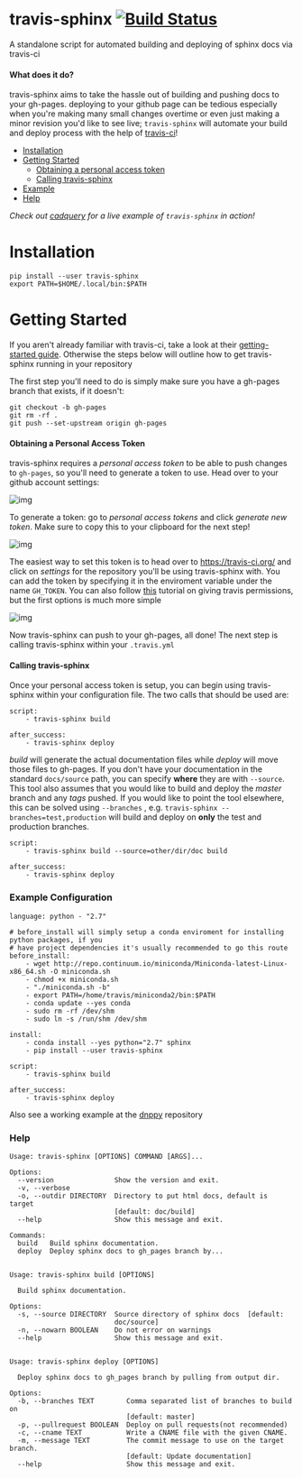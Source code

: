 travis-sphinx [![Build Status](https://travis-ci.org/Syntaf/travis-sphinx.svg?branch=master)](https://travis-ci.org/Syntaf/travis-sphinx)
================
A standalone script for automated building and deploying of sphinx docs via travis-ci

#### What does it do? 

travis-sphinx aims to take the hassle out of building and pushing docs to your gh-pages. deploying to your github page can be tedious especially when you're making many small changes overtime or even just making a minor revision you'd like to see live; `travis-sphinx` will automate your build and deploy process with the help of [travis-ci](https://travis-ci.org/)! 

* [Installation](#installation)
* [Getting Started](#getting-started)
  * [Obtaining a personal access token](#obtaining-a-personal-access-token)
  * [Calling travis-sphinx](#calling-travis-sphinx)
* [Example](#example-configuration)
* [Help](#help)

*Check out [cadquery](https://github.com/dcowden/cadquery) for a live example of `travis-sphinx` in action!*

Installation
==============
```
pip install --user travis-sphinx
export PATH=$HOME/.local/bin:$PATH
```

Getting Started
======
If you aren't already familiar with travis-ci, take a look at their [getting-started guide](http://docs.travis-ci.com/user/getting-started/). Otherwise the steps below will outline how to get travis-sphinx running in your repository

The first step you'll need to do is simply make sure you have a gh-pages branch that exists, if it doesn't:
```
git checkout -b gh-pages
git rm -rf .
git push --set-upstream origin gh-pages
```

#### Obtaining a Personal Access Token

travis-sphinx requires a *personal access token* to be able to push changes to `gh-pages`, so you'll need to generate a token to use. Head over to your github account settings:

![img](http://i.imgur.com/eKN3YFl.png)

To generate a token: go to *personal access tokens* and click *generate new token*. Make sure to copy this to your clipboard for the next step!

![img](http://i.imgur.com/yDZRDhI.png)

The easiest way to set this token is to head over to https://travis-ci.org/ and click on *settings* for the repository you'll be using travis-sphinx with. You can add the token by specifying it in the enviroment variable under the name `GH_TOKEN`. You can also follow [this](http://www.hoverbear.org/2015/03/07/rust-travis-github-pages/#givingtravispermissions) tutorial on giving travis permissions, but the first options is much more simple

![img](http://i.stack.imgur.com/J2U27.png)

Now travis-sphinx can push to your gh-pages, all done! The next step is calling travis-sphinx within your `.travis.yml`

#### Calling travis-sphinx
Once your personal access token is setup, you can begin using travis-sphinx within your configuration file. The two calls that should be used are:
```
script:
    - travis-sphinx build
    
after_success:
    - travis-sphinx deploy
```
*build* will generate the actual documentation files while *deploy* will move those files to gh-pages. If you don't have your documentation in the standard `docs/source` path, you can specify **where** they are with `--source`. This tool also assumes that you would like to build and deploy the *master* branch and any *tags* pushed. If you would like to point the tool elsewhere, this can be solved using `--branches` , e.g. `travis-sphinx --branches=test,production` will build and deploy on **only** the test and production branches.
```
script:
    - travis-sphinx build --source=other/dir/doc build
    
after_success:
    - travis-sphinx deploy
```
### Example Configuration
```
language: python - "2.7"

# before_install will simply setup a conda enviroment for installing python packages, if you
# have project dependencies it's usually recommended to go this route
before_install:
    - wget http://repo.continuum.io/miniconda/Miniconda-latest-Linux-x86_64.sh -O miniconda.sh
    - chmod +x miniconda.sh
    - "./miniconda.sh -b"
    - export PATH=/home/travis/miniconda2/bin:$PATH
    - conda update --yes conda
    - sudo rm -rf /dev/shm
    - sudo ln -s /run/shm /dev/shm

install:
    - conda install --yes python="2.7" sphinx
    - pip install --user travis-sphinx

script:
    - travis-sphinx build

after_success:
    - travis-sphinx deploy
```

Also see a working example at the [dnppy](https://github.com/NASA-DEVELOP/dnppy) repository

### Help
```
Usage: travis-sphinx [OPTIONS] COMMAND [ARGS]...

Options:
  --version               Show the version and exit.
  -v, --verbose
  -o, --outdir DIRECTORY  Directory to put html docs, default is target
                          [default: doc/build]
  --help                  Show this message and exit.

Commands:
  build   Build sphinx documentation.
  deploy  Deploy sphinx docs to gh_pages branch by...


Usage: travis-sphinx build [OPTIONS]

  Build sphinx documentation.

Options:
  -s, --source DIRECTORY  Source directory of sphinx docs  [default:
                          doc/source]
  -n, --nowarn BOOLEAN    Do not error on warnings
  --help                  Show this message and exit.


Usage: travis-sphinx deploy [OPTIONS]

  Deploy sphinx docs to gh_pages branch by pulling from output dir.

Options:
  -b, --branches TEXT        Comma separated list of branches to build on
                             [default: master]
  -p, --pullrequest BOOLEAN  Deploy on pull requests(not recommended)
  -c, --cname TEXT           Write a CNAME file with the given CNAME.
  -m, --message TEXT         The commit message to use on the target branch.
                             [default: Update documentation]
  --help                     Show this message and exit.

```